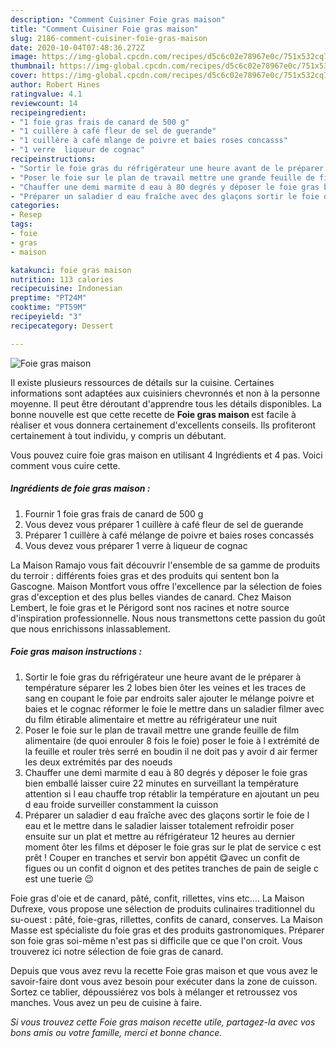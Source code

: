 ```yaml
---
description: "Comment Cuisiner Foie gras maison"
title: "Comment Cuisiner Foie gras maison"
slug: 2186-comment-cuisiner-foie-gras-maison
date: 2020-10-04T07:48:36.272Z
image: https://img-global.cpcdn.com/recipes/d5c6c02e78967e0c/751x532cq70/foie-gras-maison-photo-principale-de-la-recette.jpg
thumbnail: https://img-global.cpcdn.com/recipes/d5c6c02e78967e0c/751x532cq70/foie-gras-maison-photo-principale-de-la-recette.jpg
cover: https://img-global.cpcdn.com/recipes/d5c6c02e78967e0c/751x532cq70/foie-gras-maison-photo-principale-de-la-recette.jpg
author: Robert Hines
ratingvalue: 4.1
reviewcount: 14
recipeingredient:
- "1 foie gras frais de canard de 500 g"
- "1 cuillère à café fleur de sel de guerande"
- "1 cuillère à café mlange de poivre et baies roses concasss"
- "1 verre  liqueur de cognac"
recipeinstructions:
- "Sortir le foie gras du réfrigérateur une heure avant de le préparer à température séparer les 2 lobes bien ôter les veines et les traces de sang en coupant le foie par endroits saler ajouter le mélange poivre et baies et le cognac réformer le foie le mettre dans un saladier filmer avec du film étirable alimentaire et mettre au réfrigérateur une nuit"
- "Poser le foie sur le plan de travail mettre une grande feuille de film alimentaire (de quoi enrouler 8 fois le foie) poser le foie à l extrémité de la feuille et rouler très serré en boudin il ne doit pas y avoir d air fermer les deux extrémités par des noeuds"
- "Chauffer une demi marmite d eau à 80 degrés y déposer le foie gras bien emballé laisser cuire 22 minutes en surveillant la température attention si l eau chauffe trop rétablir la température en ajoutant un peu d eau froide surveiller constamment la cuisson"
- "Préparer un saladier d eau fraîche avec des glaçons sortir le foie de l eau et le mettre dans le saladier laisser totalement refroidir poser ensuite sur un plat et mettre au réfrigérateur 12 heures au dernier moment ôter les films et déposer le foie gras sur le plat de service c est prêt ! Couper en tranches et servir bon appétit 😋avec un confit de figues ou un confit d oignon et des petites tranches de pain de seigle c est une tuerie 😉"
categories:
- Resep
tags:
- foie
- gras
- maison

katakunci: foie gras maison 
nutrition: 113 calories
recipecuisine: Indonesian
preptime: "PT24M"
cooktime: "PT59M"
recipeyield: "3"
recipecategory: Dessert

---
```



![Foie gras maison](https://img-global.cpcdn.com/recipes/d5c6c02e78967e0c/751x532cq70/foie-gras-maison-photo-principale-de-la-recette.jpg)

Il existe plusieurs ressources de détails sur la cuisine. Certaines informations sont adaptées aux cuisiniers chevronnés et non à la personne moyenne. Il peut être déroutant d'apprendre tous les détails disponibles. La bonne nouvelle est que cette recette de <strong> Foie gras maison </strong> est facile à réaliser et vous donnera certainement d'excellents conseils. Ils profiteront certainement à tout individu, y compris un débutant.

<!--inarticleads1-->

Vous pouvez cuire foie gras maison en utilisant 4 Ingrédients et 4 pas. Voici comment vous cuire cette.

##### Ingrédients de foie gras maison :

1. Fournir 1 foie gras frais de canard de 500 g
1. Vous devez vous préparer 1 cuillère à café fleur de sel de guerande
1. Préparer 1 cuillère à café mélange de poivre et baies roses concassés
1. Vous devez vous préparer 1 verre à liqueur de cognac


La Maison Ramajo vous fait découvrir l&#39;ensemble de sa gamme de produits du terroir : différents foies gras et des produits qui sentent bon la Gascogne. Maison Montfort vous offre l&#39;excellence par la sélection de foies gras d&#39;exception et des plus belles viandes de canard. Chez Maison Lembert, le foie gras et le Périgord sont nos racines et notre source d&#39;inspiration professionnelle. Nous nous transmettons cette passion du goût que nous enrichissons inlassablement. 

<!--inarticleads2-->

##### Foie gras maison instructions :

1. Sortir le foie gras du réfrigérateur une heure avant de le préparer à température séparer les 2 lobes bien ôter les veines et les traces de sang en coupant le foie par endroits saler ajouter le mélange poivre et baies et le cognac réformer le foie le mettre dans un saladier filmer avec du film étirable alimentaire et mettre au réfrigérateur une nuit
1. Poser le foie sur le plan de travail mettre une grande feuille de film alimentaire (de quoi enrouler 8 fois le foie) poser le foie à l extrémité de la feuille et rouler très serré en boudin il ne doit pas y avoir d air fermer les deux extrémités par des noeuds
1. Chauffer une demi marmite d eau à 80 degrés y déposer le foie gras bien emballé laisser cuire 22 minutes en surveillant la température attention si l eau chauffe trop rétablir la température en ajoutant un peu d eau froide surveiller constamment la cuisson
1. Préparer un saladier d eau fraîche avec des glaçons sortir le foie de l eau et le mettre dans le saladier laisser totalement refroidir poser ensuite sur un plat et mettre au réfrigérateur 12 heures au dernier moment ôter les films et déposer le foie gras sur le plat de service c est prêt ! Couper en tranches et servir bon appétit 😋avec un confit de figues ou un confit d oignon et des petites tranches de pain de seigle c est une tuerie 😉


Foie gras d&#39;oie et de canard, pâté, confit, rillettes, vins etc…. La Maison Dufrexe, vous propose une sélection de produits culinaires traditionnel du su-ouest : pâté, foie-gras, rillettes, confits de canard, conserves. La Maison Masse est spécialiste du foie gras et des produits gastronomiques. Préparer son foie gras soi-même n&#39;est pas si difficile que ce que l&#39;on croit. Vous trouverez ici notre sélection de foie gras de canard. 

<!--inarticleads1-->

<p>
Depuis que vous avez revu la recette Foie gras maison et que vous avez le savoir-faire dont vous avez besoin pour exécuter dans la zone de cuisson. Sortez ce tablier, dépoussiérez vos bols à mélanger et retroussez vos manches. Vous avez un peu de cuisine à faire.
</p>

<p>
<i>Si vous trouvez cette Foie gras maison recette utile, partagez-la avec vos bons amis ou votre famille, merci et bonne chance.</i>
</p>
